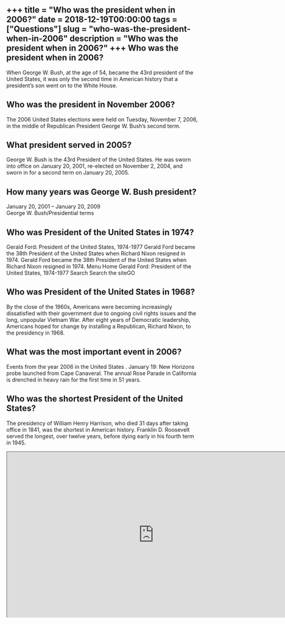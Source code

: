 +++
title = "Who was the president when in 2006?"
date = 2018-12-19T00:00:00
tags = ["Questions"]
slug = "who-was-the-president-when-in-2006"
description = "Who was the president when in 2006?"
+++
Who was the president when in 2006?
-----------------------------------

When George W. Bush, at the age of 54, became the 43rd president of the United States, it was only the second time in American history that a president’s son went on to the White House.

Who was the president in November 2006?
---------------------------------------

The 2006 United States elections were held on Tuesday, November 7, 2006, in the middle of Republican President George W. Bush’s second term.

What president served in 2005?
------------------------------

George W. Bush is the 43rd President of the United States. He was sworn into office on January 20, 2001, re-elected on November 2, 2004, and sworn in for a second term on January 20, 2005.

How many years was George W. Bush president?
--------------------------------------------

January 20, 2001 – January 20, 2009  
George W. Bush/Presidential terms

Who was President of the United States in 1974?
-----------------------------------------------

Gerald Ford: President of the United States, 1974-1977 Gerald Ford became the 38th President of the United States when Richard Nixon resigned in 1974. Gerald Ford became the 38th President of the United States when Richard Nixon resigned in 1974. Menu Home Gerald Ford: President of the United States, 1974-1977 Search Search the siteGO

Who was President of the United States in 1968?
-----------------------------------------------

By the close of the 1960s, Americans were becoming increasingly dissatisfied with their government due to ongoing civil rights issues and the long, unpopular Vietnam War. After eight years of Democratic leadership, Americans hoped for change by installing a Republican, Richard Nixon, to the presidency in 1968.

What was the most important event in 2006?
------------------------------------------

Events from the year 2006 in the United States . January 19: New Horizons probe launched from Cape Canaveral. The annual Rose Parade in California is drenched in heavy rain for the first time in 51 years.

Who was the shortest President of the United States?
----------------------------------------------------

The presidency of William Henry Harrison, who died 31 days after taking office in 1841, was the shortest in American history. Franklin D. Roosevelt served the longest, over twelve years, before dying early in his fourth term in 1945.

<iframe allow="accelerometer; autoplay; clipboard-write; encrypted-media; gyroscope; picture-in-picture" allowfullscreen="" class="__youtube_prefs__  epyt-is-override  no-lazyload" data-no-lazy="1" data-origheight="433" data-origwidth="770" data-skipgform_ajax_framebjll="" height="433" id="_ytid_19932" loading="lazy" src="https://www.youtube.com/embed/1KFqDlXUfUM?enablejsapi=1&autoplay=0&cc_load_policy=0&cc_lang_pref=&iv_load_policy=1&loop=0&modestbranding=0&rel=1&fs=1&playsinline=0&autohide=2&theme=dark&color=red&controls=1&" title="YouTube player" width="770"></iframe>